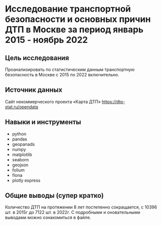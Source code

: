 # Исследование транспортной безопасности и основных причин ДТП в Москве за период январь 2015 - ноябрь 2022

## Цель исследования 
Проанализировать по статистическим данным транспортную безопасность в Москве с 2015 по 2022 включительно.

## Источник данных
Сайт некоммерческого проекта «Карта ДТП» https://dtp-stat.ru/opendata

## Навыки и инструменты
* python
* pandas
* geopanads
* numpy
* matplotlib
* seaborn
* geojson
* folium
* fiona
* plotly express

## Общие выводы (супер кратко)
Количество ДТП на протяжении 8 лет постепенно сокращается, с 10396 шт. в 2015г до 7122 шт. в 2022г. 
С подробными и оновательными выводами можно ознакомиться в файле. 
